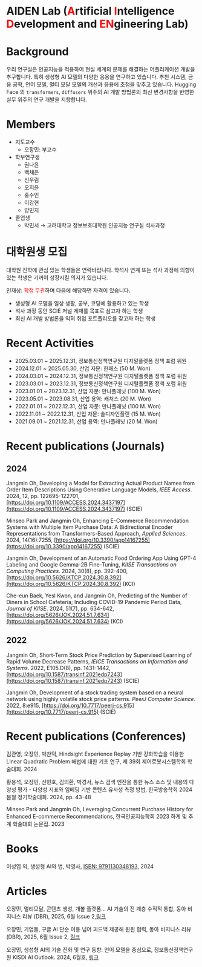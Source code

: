 # AIDEN Lab (<span style="color:Red">A</span>rtificial <span style="color:Red">I</span>ntelligence <span style="color:Red">D</span>evelopment and <span style="color:Red">EN</span>gineering Lab)

# Background

우리 연구실은 인공지능을 적용하여 현실 세계의 문제를 해결하는 어플리케이션 개발을 추구합니다. 특히 생성형 AI 모델의 다양한 응용을 연구하고 있습니다. 추천 시스템, 금융 공학, 언어 모델, 멀티 모달 모델의 개선과 응용에 초점을 맞추고 있습니다. Hugging Face 의 `transformers`, `diffusers` 위주의 AI 개발 방법론의 최신 변경사항을 반영한 실무 위주의 연구 개발을 지향합니다.

# Members

- 지도교수
  - 오장민: 부교수
- 학부연구생
  - 권나윤
  - 백채은
  - 신우림
  - 오지윤
  - 홍수인
  - 이강현
  - 양민지
- 졸업생
  - 박민서 → 고려대학교 정보보호대학원 인공지능 연구실 석사과정
  
# 대학원생 모집

대학원 진학에 관심 있는 학생들은 연락바랍니다. 학석사 연계 또는 석사 과정에 의향이 있는 학생은 기꺼이 성장시킬 의지가 있습니다.

인재상: <span style="color:Red">학점 무관</span>하며 다음에 해당하면 자격이 있습니다.
- 생성형 AI 모델을 일상 생활, 공부, 코딩에 활용하고 있는 학생
- 석사 과정 동안 SCIE 저널 게재를 목표로 삼고자 하는 학생
- 최신 AI 개발 방법론을 익혀 취업 포트폴리오를 갖고자 하는 학생 

# Recent Activities
- 2025.03.01 ~ 2025.12.31, 정보통신정책연구원 디지털플랫폼 정책 포럼 위원
- 2024.12.01 ~ 2025.05.30, 산업 자문: 한패스 (50 M. Won)
- 2024.03.01 ~ 2024.12.31, 정보통신정책연구원 디지털플랫폼 정책 포럼 위원
- 2023.03.01 ~ 2023.12.31, 정보통신정책연구원 디지털플랫폼 정책 포럼 위원
- 2023.01.01 ~ 2023.12.31, 산업 자문: 만나플래닛 (100 M. Won)
- 2023.05.01 ~ 2023.08.31, 산업 용역: 캐처스 (20 M. Won)
- 2022.01.01 ~ 2022.12.31, 산업 자문: 만나플래닛 (100 M. Won)
- 2022.11.01 ~ 2022.12.31, 산업 자문: 솔디자인플랜 (15 M. Won)
- 2021.09.01 ~ 2021.12.31, 산업 용역: 만나플래닛 (20 M. Won)

# Recent publications (Journals)

## 2024

Jangmin Oh, Developing a Model for Extracting Actual Product Names from Order Item Descriptions Using Generative Language Models, *IEEE Access*. 2024, 12, pp. 122695-122701, [https://doi.org/10.1109/ACCESS.2024.3437197](https://doi.org/10.1109/ACCESS.2024.3437197) (SCIE)

Minseo Park and Jangmin Oh, Enhancing E-Commerce Recommendation Systems with Multiple Item Purchase Data: A Bidirectional Encoder Representations from Transformers-Based Approach, *Applied Sciences*. 2024, 14(16):7255, [https://doi.org/10.3390/app14167255](https://doi.org/10.3390/app14167255) (SCIE)

Jangmin Oh, Development of an Automatic Food Ordering App Using GPT-4 Labeling and Google Gemma-2B Fine-Tuning, *KIISE Transactions on Computing Practices*. 2024, 30(8), pp. 392-400, [https://doi.org/10.5626/KTCP.2024.30.8.392](https://doi.org/10.5626/KTCP.2024.30.8.392) (KCI)

Che-eun Baek, Yesl Kwon, and Jangmin Oh, Predicting of the Number of Diners in School Cafeteria; Including COVID-19 Pandemic Period Data, *Journal of KIISE*. 2024, 51(7), pp. 634-642, [https://doi.org/5626/JOK.2024.51.7.634](https://doi.org/5626/JOK.2024.51.7.634) (KCI)


## 2022
Jangmin Oh, Short-Term Stock Price Prediction by Supervised Learning of Rapid Volume Decrease Patterns, *IEICE Transactions on Information and Systems*. 2022, E105.D(8), pp. 1431-1442, [https://doi.org/10.1587/transinf.2021edp7243](https://doi.org/10.1587/transinf.2021edp7243) (SCIE)

Jangmin Oh, Development of a stock trading system based on a neural network using highly volatile stock price patterns. *PeerJ Computer Science*. 2022, 8:e915, [https://doi.org/10.7717/peerj-cs.915](https://doi.org/10.7717/peerj-cs.915) (SCIE)


# Recent publications (Conferences)

김관영, 오장민, 박찬덕, Hindsight Experience Replay 기반 강화학습을 이용한 Linear Quadratic Problem 해법에 대한 기초 연구, 제 39회 제어로봇시스템학회 학술대회. 2024

황용석, 오장민, 신민호, 김의환, 박경서, 뉴스 검색 엔진을 통한 뉴스 소스 및 내용의 다양성 평가 - 다양성 지표와 임베딩 기반 콘텐츠 유사성 측정 방법, 한국방송학회 2024 봄철 정기학술대회. 2024, pp. 43-48

Minseo Park and Jangmin Oh, Leveraging Concurrent Purchase History for Enhanced E-commerce Recommendations, 한국인공지능학회 2023 하계 및 추계 학술대회 논문집. 2023

# Books
이성엽 외, 생성형 AI와 법, 박영사, [ISBN: 9791130348193](https://www.aladin.co.kr/shop/wproduct.aspx?ItemId=349674523&start=slayer), 2024

# Articles

오장민, 멀티모달, 콘텐츠 생성, 개볼 플랫폼... AI 기술의 전 계층 수직적 통합, 동아 비지니스 리뷰 (DBR), 2025, 6월 Issue 2,[링크](https://dbr.donga.com/article/view/1901/article_no/11716/ac/magazine)

오장민, 기업들, 구글 AI 단순 이용 넘어 피드백 제공해 윈윈 협력, 동아 비지니스 리뷰 (DBR), 2025, 6월 Issue 2, [링크](https://dbr.donga.com/article/view/1901/article_no/11717/ac/magazine)

오장민, 생성형 AI의 기술 진화 및 연구 동향: 언어 모델을 중심으로, 정보통신정책연구원 KISDI AI Outlook. 2024, 6월호, [링크](https://www.kisdi.re.kr/report/list.do?key=m2101113025377&arrMasterId=4333446)
